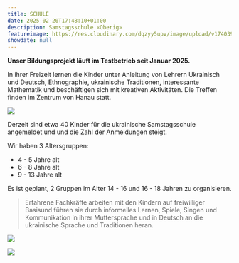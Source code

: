```yaml
---
title: SCHULE
date: 2025-02-20T17:48:10+01:00
description: Samstagsschule «Oberig»
featureimage: https://res.cloudinary.com/dqzyy5upv/image/upload/v1740394486/featured_apkc1d.jpg
showdate: null
---
```

**Unser Bildungsprojekt läuft im Testbetrieb seit Januar 2025.**

In ihrer Freizeit lernen die Kinder unter Anleitung von Lehrern Ukrainisch und Deutsch, Ethnographie, ukrainische Traditionen, interessante Mathematik und beschäftigen sich mit kreativen Aktivitäten. Die Treffen finden im Zentrum von Hanau statt.

![](https://res.cloudinary.com/dqzyy5upv/image/upload/v1740394487/img1_dp2euk.jpg)

Derzeit sind etwa 40 Kinder für die ukrainische Samstagsschule angemeldet und und die Zahl der Anmeldungen steigt.

Wir haben 3 Altersgruppen:

* 4 - 5 Jahre alt
* 6 - 8 Jahre alt 
* 9 - 13 Jahre alt

Es ist geplant, 2 Gruppen im Alter 14 -  16 und 16 -  18 Jahren zu organisieren.

> Erfahrene Fachkräfte arbeiten mit den Kindern auf freiwilliger Basisund führen sie durch informelles Lernen, Spiele, Singen und Kommunikation in ihrer Muttersprache und in Deutsch an die ukrainische Sprache und Traditionen heran.

![](https://res.cloudinary.com/dqzyy5upv/image/upload/v1740394487/img2_bt0nqx.jpg)

![](https://res.cloudinary.com/dqzyy5upv/image/upload/v1740394487/img3_xz4rwi.jpg)
